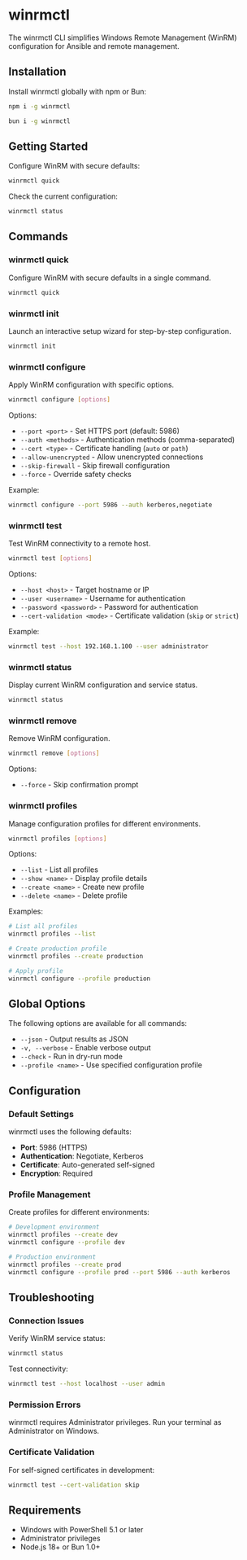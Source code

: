 # winrmctl

The winrmctl CLI simplifies Windows Remote Management (WinRM) configuration for Ansible and remote management.

## Installation

Install winrmctl globally with npm or Bun:

```bash
npm i -g winrmctl
```

```bash
bun i -g winrmctl
```

## Getting Started

Configure WinRM with secure defaults:

```bash
winrmctl quick
```

Check the current configuration:

```bash
winrmctl status
```

## Commands

### winrmctl quick

Configure WinRM with secure defaults in a single command.

```bash
winrmctl quick
```

### winrmctl init

Launch an interactive setup wizard for step-by-step configuration.

```bash
winrmctl init
```

### winrmctl configure

Apply WinRM configuration with specific options.

```bash
winrmctl configure [options]
```

Options:
- `--port <port>` - Set HTTPS port (default: 5986)
- `--auth <methods>` - Authentication methods (comma-separated)
- `--cert <type>` - Certificate handling (`auto` or `path`)
- `--allow-unencrypted` - Allow unencrypted connections
- `--skip-firewall` - Skip firewall configuration
- `--force` - Override safety checks

Example:

```bash
winrmctl configure --port 5986 --auth kerberos,negotiate
```

### winrmctl test

Test WinRM connectivity to a remote host.

```bash
winrmctl test [options]
```

Options:
- `--host <host>` - Target hostname or IP
- `--user <username>` - Username for authentication
- `--password <password>` - Password for authentication
- `--cert-validation <mode>` - Certificate validation (`skip` or `strict`)

Example:

```bash
winrmctl test --host 192.168.1.100 --user administrator
```

### winrmctl status

Display current WinRM configuration and service status.

```bash
winrmctl status
```

### winrmctl remove

Remove WinRM configuration.

```bash
winrmctl remove [options]
```

Options:
- `--force` - Skip confirmation prompt

### winrmctl profiles

Manage configuration profiles for different environments.

```bash
winrmctl profiles [options]
```

Options:
- `--list` - List all profiles
- `--show <name>` - Display profile details
- `--create <name>` - Create new profile
- `--delete <name>` - Delete profile

Examples:

```bash
# List all profiles
winrmctl profiles --list

# Create production profile
winrmctl profiles --create production

# Apply profile
winrmctl configure --profile production
```

## Global Options

The following options are available for all commands:

- `--json` - Output results as JSON
- `-v, --verbose` - Enable verbose output
- `--check` - Run in dry-run mode
- `--profile <name>` - Use specified configuration profile

## Configuration

### Default Settings

winrmctl uses the following defaults:

- **Port**: 5986 (HTTPS)
- **Authentication**: Negotiate, Kerberos
- **Certificate**: Auto-generated self-signed
- **Encryption**: Required

### Profile Management

Create profiles for different environments:

```bash
# Development environment
winrmctl profiles --create dev
winrmctl configure --profile dev

# Production environment
winrmctl profiles --create prod
winrmctl configure --profile prod --port 5986 --auth kerberos
```

## Troubleshooting

### Connection Issues

Verify WinRM service status:

```bash
winrmctl status
```

Test connectivity:

```bash
winrmctl test --host localhost --user admin
```

### Permission Errors

winrmctl requires Administrator privileges. Run your terminal as Administrator on Windows.

### Certificate Validation

For self-signed certificates in development:

```bash
winrmctl test --cert-validation skip
```

## Requirements

- Windows with PowerShell 5.1 or later
- Administrator privileges
- Node.js 18+ or Bun 1.0+
